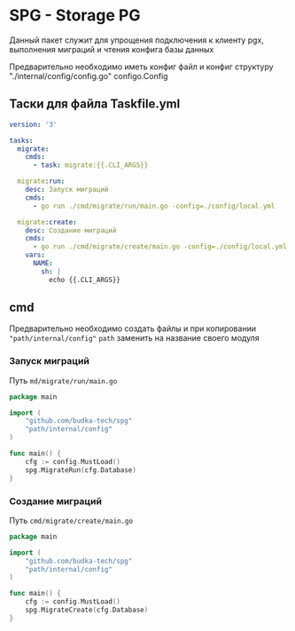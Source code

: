 # SPG - Storage PG

Данный пакет служит для упрощения подключения к клиенту pgx, выполнения миграций и чтения конфига базы данных

Предварительно необходимо иметь конфиг файл и конфиг структуру "./internal/config/config.go" configo.Config

## Таски для файла Taskfile.yml

```yaml
version: '3'

tasks:
  migrate:
    cmds:
      - task: migrate:{{.CLI_ARGS}}

  migrate:run:
    desc: Запуск миграций
    cmds:
      - go run ./cmd/migrate/run/main.go -config=./config/local.yml

  migrate:create:
    desc: Создание миграций
    cmds:
      - go run ./cmd/migrate/create/main.go -config=./config/local.yml {{.NAME}}
    vars:
      NAME:
        sh: |
          echo {{.CLI_ARGS}}
```

## cmd

Предварительно необходимо создать файлы и при копировании `"path/internal/config"` `path` заменить на название своего модуля

### Запуск миграций

Путь `md/migrate/run/main.go`

```go
package main

import (
	"github.com/budka-tech/spg"
	"path/internal/config"
)

func main() {
	cfg := config.MustLoad()
	spg.MigrateRun(cfg.Database)
}

```

### Создание миграций
Путь `cmd/migrate/create/main.go`

```go
package main

import (
	"github.com/budka-tech/spg"
	"path/internal/config"
)

func main() {
	cfg := config.MustLoad()
	spg.MigrateCreate(cfg.Database)
}

```
